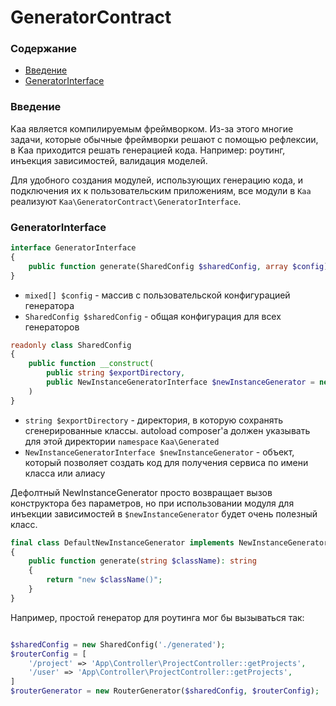 # GeneratorContract

### Содержание

* [Введение](#введение)
* [GeneratorInterface](#generatorinterface)

### Введение

Kaa является компилируемым фреймворком.
Из-за этого многие задачи, которые обычные фреймворки решают с помощью рефлексии, в Kaa приходится решать генерацией
кода.
Например: роутинг, инъекция зависимостей, валидация моделей.

Для удобного создания модулей, использующих генерацию кода, и подключения их к пользовательским приложениям, все модули
в `Kaa` реализуют `Kaa\GeneratorContract\GeneratorInterface`.

### GeneratorInterface

```php
interface GeneratorInterface
{
    public function generate(SharedConfig $sharedConfig, array $config): void;
}
```

* `mixed[] $config` - массив с пользовательской конфигурацией генератора
* `SharedConfig $sharedConfig` - общая конфигурация для всех генераторов

```php
readonly class SharedConfig
{
    public function __construct(
        public string $exportDirectory,
        public NewInstanceGeneratorInterface $newInstanceGenerator = new DefaultNewInstanceGenerator(),
    )
}
```

* `string $exportDirectory` - директория, в которую сохранять сгенерированные классы.
  autoload composer'а должен указывать для этой директории `namespace` `Kaa\Generated`
* `NewInstanceGeneratorInterface $newInstanceGenerator` - объект, который позволяет создать код для получения сервиса по
  имени класса или алиасу

Дефолтный NewInstanceGenerator просто возвращает вызов конструктора без параметров, но при использовании модуля для
инъекции зависимостей в `$newInstanceGenerator` будет очень полезный класс.

```php
final class DefaultNewInstanceGenerator implements NewInstanceGeneratorInterface
{
    public function generate(string $className): string
    {
        return "new $className()";
    }
}
```

Например, простой генератор для роутинга мог бы вызываться так:

```php

$sharedConfig = new SharedConfig('./generated');
$routerConfig = [
    '/project' => 'App\Controller\ProjectController::getProjects',
    '/user' => 'App\Controller\ProjectController::getProjects',
]
$routerGenerator = new RouterGenerator($sharedConfig, $routerConfig);
```
